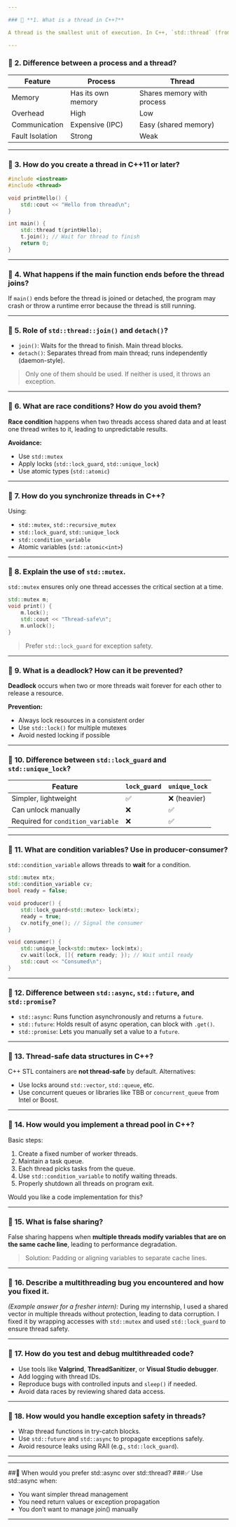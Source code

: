 ```yaml
---

### 🔹 **1. What is a thread in C++?**

A thread is the smallest unit of execution. In C++, `std::thread` (from C++11) is used to create and manage threads. Threads share memory with the main process and can run concurrently.

---
```


### 🔹 **2. Difference between a process and a thread?**

| Feature         | Process            | Thread                     |
| --------------- | ------------------ | -------------------------- |
| Memory          | Has its own memory | Shares memory with process |
| Overhead        | High               | Low                        |
| Communication   | Expensive (IPC)    | Easy (shared memory)       |
| Fault Isolation | Strong             | Weak                       |

---

### 🔹 **3. How do you create a thread in C++11 or later?**

```cpp
#include <iostream>
#include <thread>

void printHello() {
    std::cout << "Hello from thread\n";
}

int main() {
    std::thread t(printHello);
    t.join(); // Wait for thread to finish
    return 0;
}
```

---

### 🔹 **4. What happens if the main function ends before the thread joins?**

If `main()` ends before the thread is joined or detached, the program may crash or throw a runtime error because the thread is still running.

---

### 🔹 **5. Role of `std::thread::join()` and `detach()`?**

* `join()`: Waits for the thread to finish. Main thread blocks.
* `detach()`: Separates thread from main thread; runs independently (daemon-style).

> Only one of them should be used. If neither is used, it throws an exception.

---

### 🔹 **6. What are race conditions? How do you avoid them?**

**Race condition** happens when two threads access shared data and at least one thread writes to it, leading to unpredictable results.

**Avoidance:**

* Use `std::mutex`
* Apply locks (`std::lock_guard`, `std::unique_lock`)
* Use atomic types (`std::atomic`)

---

### 🔹 **7. How do you synchronize threads in C++?**

Using:

* `std::mutex`, `std::recursive_mutex`
* `std::lock_guard`, `std::unique_lock`
* `std::condition_variable`
* Atomic variables (`std::atomic<int>`)

---

### 🔹 **8. Explain the use of `std::mutex`.**

`std::mutex` ensures only one thread accesses the critical section at a time.

```cpp
std::mutex m;
void print() {
    m.lock();
    std::cout << "Thread-safe\n";
    m.unlock();
}
```

> Prefer `std::lock_guard` for exception safety.

---

### 🔹 **9. What is a deadlock? How can it be prevented?**

**Deadlock** occurs when two or more threads wait forever for each other to release a resource.

**Prevention:**

* Always lock resources in a consistent order
* Use `std::lock()` for multiple mutexes
* Avoid nested locking if possible

---

### 🔹 **10. Difference between `std::lock_guard` and `std::unique_lock`?**

| Feature                           | `lock_guard` | `unique_lock` |
| --------------------------------- | ------------ | ------------- |
| Simpler, lightweight              | ✅            | ❌ (heavier)   |
| Can unlock manually               | ❌            | ✅             |
| Required for `condition_variable` | ❌            | ✅             |

---

### 🔹 **11. What are condition variables? Use in producer-consumer?**

`std::condition_variable` allows threads to **wait** for a condition.

```cpp
std::mutex mtx;
std::condition_variable cv;
bool ready = false;

void producer() {
    std::lock_guard<std::mutex> lock(mtx);
    ready = true;
    cv.notify_one(); // Signal the consumer
}

void consumer() {
    std::unique_lock<std::mutex> lock(mtx);
    cv.wait(lock, []{ return ready; }); // Wait until ready
    std::cout << "Consumed\n";
}
```

---

### 🔹 **12. Difference between `std::async`, `std::future`, and `std::promise`?**

* `std::async`: Runs function asynchronously and returns a `future`.
* `std::future`: Holds result of async operation, can block with `.get()`.
* `std::promise`: Lets you manually set a value to a `future`.

---

### 🔹 **13. Thread-safe data structures in C++?**

C++ STL containers are **not thread-safe** by default. Alternatives:

* Use locks around `std::vector`, `std::queue`, etc.
* Use concurrent queues or libraries like TBB or `concurrent_queue` from Intel or Boost.

---

### 🔹 **14. How would you implement a thread pool in C++?**

Basic steps:

1. Create a fixed number of worker threads.
2. Maintain a task queue.
3. Each thread picks tasks from the queue.
4. Use `std::condition_variable` to notify waiting threads.
5. Properly shutdown all threads on program exit.

Would you like a code implementation for this?

---

### 🔹 **15. What is false sharing?**

False sharing happens when **multiple threads modify variables that are on the same cache line**, leading to performance degradation.

> Solution: Padding or aligning variables to separate cache lines.

---

### 🔹 **16. Describe a multithreading bug you encountered and how you fixed it.**

*(Example answer for a fresher intern):*
During my internship, I used a shared vector in multiple threads without protection, leading to data corruption. I fixed it by wrapping accesses with `std::mutex` and used `std::lock_guard` to ensure thread safety.

---

### 🔹 **17. How do you test and debug multithreaded code?**

* Use tools like **Valgrind**, **ThreadSanitizer**, or **Visual Studio debugger**.
* Add logging with thread IDs.
* Reproduce bugs with controlled inputs and `sleep()` if needed.
* Avoid data races by reviewing shared data access.

---

### 🔹 **18. How would you handle exception safety in threads?**

* Wrap thread functions in try-catch blocks.
* Use `std::future` and `std::async` to propagate exceptions safely.
* Avoid resource leaks using RAII (e.g., `std::lock_guard`).

---
---
##🔸 When would you prefer std::async over std::thread?
###✅ Use std::async when:

* You want simpler thread management
* You need return values or exception propagation
* You don’t want to manage join() manually

---


